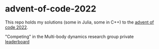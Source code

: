 # advent-of-code-2022

This repo holds my solutions (some in Julia, some in C++) to the [advent of code 2022](https://adventofcode.com/2022).


"Competing" in the Multi-body dynamics research group private [leaderboard](https://adventofcode.com/2022/leaderboard/private/view/305508)